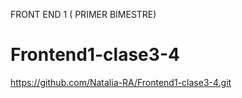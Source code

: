 FRONT END 1 ( PRIMER BIMESTRE)

# Frontend1-clase3-4
https://github.com/Natalia-RA/Frontend1-clase3-4.git
